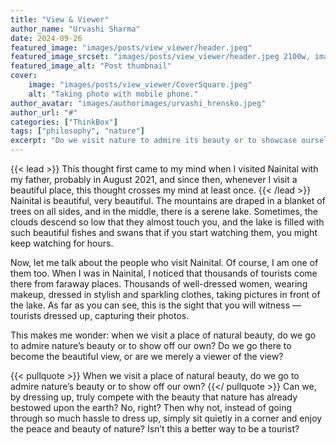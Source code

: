 ```yaml
---
title: "View & Viewer"
author_name: "Urvashi Sharma"
date: 2024-09-26
featured_image: "images/posts/view_viewer/header.jpeg"
featured_image_srcset: "images/posts/view_viewer/header.jpeg 2100w, images/posts/view_viewer/header.jpeg 1050w"
featured_image_alt: "Post thumbnail"
cover:
    image: "images/posts/view_viewer/CoverSquare.jpeg"
    alt: "Taking photo with mobile phone."
author_avatar: "images/authorimages/urvashi_hrensko.jpeg"
author_url: "#"
categories: ["ThinkBox"]
tags: ["philosophy", "nature"]
excerpt: "Do we visit nature to admire its beauty or to showcase ourselves? A reflection on being a tourist in scenic places."
---
```

{{< lead >}}
This thought first came to my mind when I visited Nainital with my father, probably in August 2021, and since then, whenever I visit a beautiful place, this thought crosses my mind at least once.
{{< /lead >}}
Nainital is beautiful, very beautiful. The mountains are draped in a blanket of trees on all sides, and in the middle, there is a serene lake. Sometimes, the clouds descend so low that they almost touch you, and the lake is filled with such beautiful fishes and swans that if you start watching them, you might keep watching for hours.

Now, let me talk about the people who visit Nainital. Of course, I am one of them too. When I was in Nainital, I noticed that thousands of tourists come there from faraway places. Thousands of well-dressed women, wearing makeup, dressed in stylish and sparkling clothes, taking pictures in front of the lake. As far as you can see, this is the sight that you will witness — tourists dressed up, capturing their photos.

This makes me wonder: when we visit a place of natural beauty, do we go to admire nature’s beauty or to show off our own? Do we go there to become the beautiful view, or are we merely a viewer of the view?

{{< pullquote >}}
When we visit a place of natural beauty, do we go to admire nature’s beauty or to show off our own?
{{</ pullquote >}}
Can we, by dressing up, truly compete with the beauty that nature has already bestowed upon the earth? No, right? Then why not, instead of going through so much hassle to dress up, simply sit quietly in a corner and enjoy the peace and beauty of nature? Isn’t this a better way to be a tourist?

